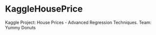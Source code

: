 # KaggleHousePrice
Kaggle Project: House Prices - Advanced Regression Techniques. Team: Yummy Donuts
